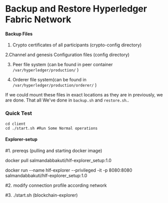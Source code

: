 # Backup and Restore Hyperledger Fabric Network

#### Backup Files
1. Crypto certificates of all participants (crypto-config directory)

2.Channel and genesis Configuration files (config directory)

3. Peer file system (can be found in peer container ```/var/hyperledger/production/``` )

4. Orderer file system(can be found in ```/var/hyperledger/production/orderer/``` )


If we could mount these files in exact locations as they are in previously, we are done. That all We've done in ```backup.sh``` and ```restore.sh```..

### Quick Test

```
cd client 
cd ./start.sh #Run Some Normal operations
```
#### Explorer-setup

#1. prereqs (pulling and starting docker image)

docker pull salmandabbakuti/hlf-explorer_setup:1.0

docker run --name hlf-explorer --privileged -it -p 8080:8080 salmandabbakuti/hlf-explorer_setup:1.0

#2. modify connection profile according network

#3. ./start.sh (blockchain-explorer)



